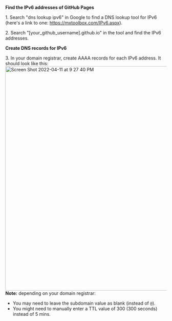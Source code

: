 **Find the IPv6 addresses of GitHub Pages**

1\. Search "dns lookup ipv6" in Google to find a DNS lookup tool for IPv6 (here's a link to one: https://mxtoolbox.com/IPv6.aspx).

2\. Search "[your_github_username].github.io" in the tool and find the IPv6 addresses.

**Create DNS records for IPv6**

3\. In your domain registrar, create AAAA records for each IPv6 address. It should look like this:
<img width="700" alt="Screen Shot 2022-04-11 at 9 27 40 PM" src="https://user-images.githubusercontent.com/70604577/162860294-310dad97-04c9-47e7-bd6e-ea21a21a08a0.png">
**Note:** depending on your domain registrar:
- You may need to leave the subdomain value as blank (instead of `@`).
- You might need to manually enter a TTL value of 300 (300 seconds) instead of 5 mins.
